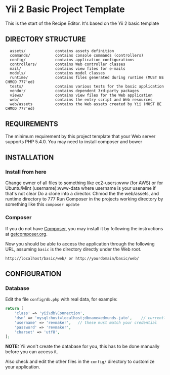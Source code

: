 Yii 2 Basic Project Template
============================

This is the start of the Recipe Editor. It's based on the Yii 2 basic template

DIRECTORY STRUCTURE
-------------------

      assets/             contains assets definition
      commands/           contains console commands (controllers)
      config/             contains application configurations
      controllers/        contains Web controller classes
      mail/               contains view files for e-mails
      models/             contains model classes
      runtime/            contains files generated during runtime (MUST BE CHMOD 777'ed)
      tests/              contains various tests for the basic application
      vendor/             contains dependent 3rd-party packages
      views/              contains view files for the Web application
      web/                contains the entry script and Web resources
      web/assets          contains the Web assets created by Yii (MUST BE CHMOD 777'ed)


REQUIREMENTS
------------

The minimum requirement by this project template that your Web server supports PHP 5.4.0.
You may need to install composer and bower 

INSTALLATION
------------

### Install from here

Change owner of all files to something like ec2-users:www (for AWS) or for
Ubuntu/Mint (username):www-data where username is your usename if that's not clear
Do a clone into a director. Chmod the the web/assets, and runtime directory to 777
Run Composer in the projects working directory by something like this `composer update`

### Composer

If you do not have [Composer](http://getcomposer.org/), you may install it by following the instructions
at [getcomposer.org](http://getcomposer.org/doc/00-intro.md#installation-nix).

Now you should be able to access the application through the following URL, assuming `basic` is the directory
directly under the Web root.

~~~
http://localhost/basic/web/ or http://yourdomain/basic/web/
~~~


CONFIGURATION
-------------

### Database

Edit the file `config/db.php` with real data, for example:

```php
return [
    'class' => 'yii\db\Connection',
    'dsn' => 'mysql:host=localhost;dbname=edmunds-jato',	// currently this is the db, but subject to change
    'username' => 'revmaker',	// these must match your credential
    'password' => 'revmaker',
    'charset' => 'utf8',
];
```

**NOTE:** Yii won't create the database for you, this has to be done manually before you can access it.

Also check and edit the other files in the `config/` directory to customize your application.
